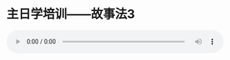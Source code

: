 # 主日学培训——故事法3

<audio style="width: 100%;" preload="false" controls controlslist="nodownload"><source src="//cdn.wechat.edu.pl/audio/mp3/old/14901.mp3" type="audio/mpeg">Your browser does not support the audio element.</audio>


